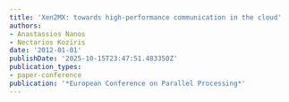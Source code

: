 ```yaml
---
title: 'Xen2MX: towards high-performance communication in the cloud'
authors:
- Anastassios Nanos
- Nectarios Koziris
date: '2012-01-01'
publishDate: '2025-10-15T23:47:51.483350Z'
publication_types:
- paper-conference
publication: '*European Conference on Parallel Processing*'
---
```

